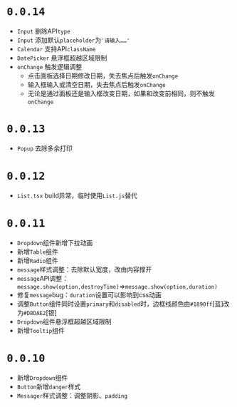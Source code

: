# `0.0.14`
- `Input` 删除API`type`
- `Input` 添加默认`placeholder`为`'请输入……'`
- `Calendar` 支持API`className`
- `DatePicker` 悬浮框超越区域限制
- `onChange` 触发逻辑调整
    - 点击面板选择日期修改日期，失去焦点后触发`onChange`
    - 输入框输入或清空日期，失去焦点后触发`onChange`
    - 无论是通过面板还是输入框改变日期，如果和改变前相同，则不触发`onChange`

# `0.0.13`
- `Popup` 去除多余打印

# `0.0.12`
- `List.tsx` build异常，临时使用`List.js`替代

# `0.0.11`
- `Dropdown`组件新增下拉动画
- 新增`Table`组件
- 新增`Radio`组件
- `message`样式调整：去除默认宽度，改由内容撑开
- `message`API调整：`message.show(option,destroyTime)`=>`message.show(option,duration)`
- 修复`message`bug：`duration`设置可以影响到css动画
- 调整`Button`组件同时设置`primary`和`disabled`时，边框线颜色由`#1890ff`[蓝]改为`#D8DAE2`[银]
- `Dropdown`组件悬浮框超越区域限制
- 新增`Tooltip`组件

# `0.0.10`
- 新增`Dropdown`组件
- `Button`新增`danger`样式
- `Messager`样式调整：调整阴影、`padding`

